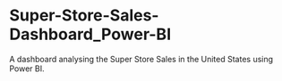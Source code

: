 # Super-Store-Sales-Dashboard_Power-BI
A dashboard analysing the Super Store Sales in the United States using Power BI. 
